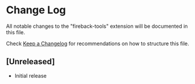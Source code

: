 # Change Log

All notable changes to the "fireback-tools" extension will be documented in this file.

Check [Keep a Changelog](http://keepachangelog.com/) for recommendations on how to structure this file.

## [Unreleased]

- Initial release